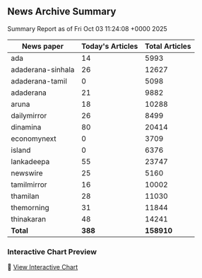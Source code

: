 <!-- @format -->

## News Archive Summary

Summary Report as of Fri Oct 03 11:24:08 +0000 2025

| News paper         | Today's Articles | Total Articles |
|--------------------|------------------|----------------|
| ada               | 14          | 5993        |
| adaderana-sinhala               | 26          | 12627        |
| adaderana-tamil               | 0          | 5098        |
| adaderana               | 21          | 9882        |
| aruna               | 18          | 10288        |
| dailymirror               | 26          | 8499        |
| dinamina               | 80          | 20414        |
| economynext               | 0          | 3709        |
| island               | 0          | 6376        |
| lankadeepa               | 55          | 23747        |
| newswire               | 25          | 5160        |
| tamilmirror               | 16          | 10002        |
| thamilan               | 28          | 11030        |
| themorning               | 31          | 11844        |
| thinakaran               | 48          | 14241        |
| **Total**          | **388**      | **158910** |

### Interactive Chart Preview
🔗 [View Interactive Chart](https://itscharukadeshan.github.io/sl_news_archive_data/news_chart_by_newspaper.html)

